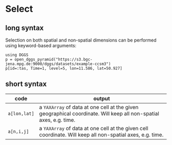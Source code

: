 # Select

## long syntax

Selection on both spatial and non-spatial dimensions can be performed using keyword-based arguments:


```@example start
using DGGS
p = open_dggs_pyramid("https://s3.bgc-jena.mpg.de:9000/dggs/datasets/example-ccsm3")
p[id=:tas, Time=1, level=5, lon=11.586, lat=50.927]
```



## short syntax

| code | output |
| --- | ---- |
| `a[lon,lat]` |  a `YAXArray` of data at one cell at the given geographical coordinate. Will keep all non-spatial axes, e.g. time.|
| `a[n,i,j]` |  a `YAXArray` of data at one cell at the given cell coordinate. Will keep all non-spatial axes, e.g. time.|